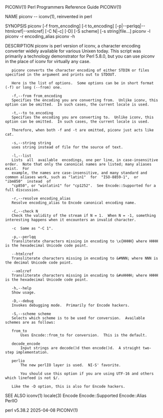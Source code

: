 PICONV(1)						       Perl Programmers Reference Guide							     PICONV(1)

NAME
       piconv -- iconv(1), reinvented in perl

SYNOPSIS
	 piconv [-f from_encoding] [-t to_encoding]
		[-p|--perlqq|--htmlcref|--xmlcref] [-C N|-c] [-D] [-S scheme]
		[-s string|file...]
	 piconv -l
	 piconv -r encoding_alias
	 piconv -h

DESCRIPTION
       piconv is perl version of iconv, a character encoding converter widely available for various Unixen today.  This script was primarily a technology
       demonstrator for Perl 5.8.0, but you can use piconv in the place of iconv for virtually any case.

       piconv converts the character encoding of either STDIN or files specified in the argument and prints out to STDOUT.

       Here is the list of options.  Some options can be in short format (-f) or long (--from) one.

       -f,--from from_encoding
	   Specifies the encoding you are converting from.  Unlike iconv, this option can be omitted.  In such cases, the current locale is used.

       -t,--to to_encoding
	   Specifies the encoding you are converting to.  Unlike iconv, this option can be omitted.  In such cases, the current locale is used.

	   Therefore, when both -f and -t are omitted, piconv just acts like cat.

       -s,--string string
	   uses string instead of file for the source of text.

       -l,--list
	   Lists  all  available  encodings, one per line, in case-insensitive order.  Note that only the canonical names are listed; many aliases exist.  For
	   example, the names are case-insensitive, and many standard and common aliases work, such as "latin1"	 for  "ISO-8859-1",  or	 "ibm850"  instead  of
	   "cp850", or "winlatin1" for "cp1252".  See Encode::Supported for a full discussion.

       -r,--resolve encoding_alias
	   Resolve encoding_alias to Encode canonical encoding name.

       -C,--check N
	   Check the validity of the stream if N = 1.  When N = -1, something interesting happens when it encounters an invalid character.

       -c  Same as "-C 1".

       -p,--perlqq
	   Transliterate characters missing in encoding to \x{HHHH} where HHHH is the hexadecimal Unicode code point.

       --htmlcref
	   Transliterate characters missing in encoding to &#NNN; where NNN is the decimal Unicode code point.

       --xmlcref
	   Transliterate characters missing in encoding to &#xHHHH; where HHHH is the hexadecimal Unicode code point.

       -h,--help
	   Show usage.

       -D,--debug
	   Invokes debugging mode.  Primarily for Encode hackers.

       -S,--scheme scheme
	   Selects which scheme is to be used for conversion.  Available schemes are as follows:

	   from_to
	       Uses Encode::from_to for conversion.  This is the default.

	   decode_encode
	       Input strings are decode()d then encode()d.  A straight two-step implementation.

	   perlio
	       The new perlIO layer is used.  NI-S' favorite.

	       You should use this option if you are using UTF-16 and others which linefeed is not $/.

	   Like the -D option, this is also for Encode hackers.

SEE ALSO
       iconv(1) locale(3) Encode Encode::Supported Encode::Alias PerlIO

perl v5.38.2								  2025-04-08								     PICONV(1)
